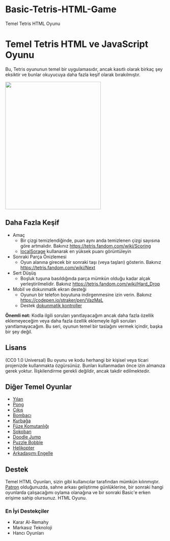 # Basic-Tetris-HTML-Game
Temel Tetris HTML Oyunu

# Temel Tetris HTML ve JavaScript Oyunu

Bu, Tetris oyununun temel bir uygulamasıdır, ancak kasıtlı olarak birkaç şey eksiktir ve bunlar okuyucuya daha fazla keşif olarak bırakılmıştır.

<img width="300" height="400" alt="" src="https://user-images.githubusercontent.com/2433219/94984518-13818800-050a-11eb-938e-275156f905c8.png">

## Daha Fazla Keşif

- Amaç
  - Bir çizgi temizlendiğinde, puan aynı anda temizlenen çizgi sayısına göre artmalıdır. Bakınız https://tetris.fandom.com/wiki/Scoring
  - [localSorage](https://developer.mozilla.org/en-US/docs/Web/API/Window/localStorage) kullanarak en yüksek puanı görüntüleyin
- Sonraki Parça Önizlemesi
  - Oyun alanına girecek bir sonraki taşı (veya taşları) gösterin. Bakınız https://tetris.fandom.com/wiki/Next
- Sert Düşüş
  - Boşluk tuşuna basıldığında parça mümkün olduğu kadar alçak yerleştirilmelidir. Bakınız https://tetris.fandom.com/wiki/Hard_Drop
- Mobil ve dokunmatik ekran desteği
  - Oyunun bir telefon boyutuna indirgenmesine izin verin. Bakınız https://codepen.io/straker/pen/VazMaL
  - Destek [dokunmatik kontroller](https://developer.mozilla.org/en-US/docs/Web/API/Touch_events)

**Önemli not:** Kodla ilgili soruları yanıtlayacağım ancak daha fazla özellik eklemeyeceğim veya daha fazla özellik eklemeyle ilgili soruları yanıtlamayacağım. Bu seri, oyunun temel bir taslağını vermek içindir, başka bir şey değil.
  
## Lisans

(CC0 1.0 Universal) Bu oyunu ve kodu herhangi bir kişisel veya ticari projenizde kullanmakta özgürsünüz. Bunları kullanmadan önce izin almanıza gerek yoktur. İlişkilendirme gerekli değildir, ancak takdir edilmektedir.


## Diğer Temel Oyunlar

- [Yılan](https://gist.github.com/straker/ff00b4b49669ad3dec890306d348adc4)
- [Pong](https://Gist.github.com/straker/81b59eecf70da93af396f963596dfdc5)
- [Çıkış](https://gist.github.com/straker/98a2aed6a7686d26c04810f08bfaf66b)
- [Bombacı](https://gist.github.com/straker/769fb461e066147ea16ac2cb9463beae)
- [Kurbağa](https://gist.github.com/straker/82a4368849cbd441b05bd6a044f2b2d3)
- [Füze Komutanlığı](https://gist.github.com/straker/afc4e2a30b6df772a5f9f6ef01751d41)
- [Sokoban](https://gist.github.com/straker/2fddb507d4bb6bec54ea2fdb022d020c)
- [Doodle Jump](https://gist.github.com/straker/b96a4a68bd6d79cf75a833d98a2b654f)
- [Puzzle Bobble](https://gist.github.com/straker/afc5bedc7f4b4bc65ba8b05c435f6d32)
- [Helikopter](https://gist.github.com/straker/0d25ae9d235f6a62f8287fd36a097043)
- [Arkadaşımı Engelle](https://Gist.github.com/straker/df855f22e57576c80d6126aa5609654e)

## Destek

Temel HTML Oyunları, sizin gibi kullanıcılar tarafından mümkün kılınmıştır. [Patron](https://www.patreon.com/straker) olduğunuzda, sahne arkası geliştirme günlüklerine, bir sonraki hangi oyunlarda çalışacağımı oylama olanağına ve bir sonraki Basic'e erken erişime sahip olursunuz. HTML Oyunu.

### En İyi Destekçiler

- Karar Al-Remahy
- Markasız Teknoloji
- Hancı Oyunları
